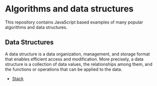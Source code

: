 # Algorithms and data structures
This repository contains JavaScript based examples of many popular algorithms and data structures.

## Data Structures

A data structure is a data organization, management, and storage format that enables efficient access and modification. More precisely, a data structure is a collection of data values, the relationships among them, and the functions or operations that can be applied to
the data.

* [Stack](data-structures/myStack)
